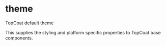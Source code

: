 theme
=====

TopCoat default theme

This supplies the styling and platform specific properties to TopCoat base components.
